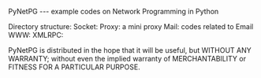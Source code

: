 PyNetPG --- example codes on Network Programming in Python

Directory structure:
    Socket:
    Proxy:      a mini proxy
    Mail:       codes related to Email
    WWW:
    XMLRPC:
    
PyNetPG is distributed in the hope that it will be useful, but WITHOUT ANY
    WARRANTY; without even the implied warranty of MERCHANTABILITY or FITNESS FOR
    A PARTICULAR PURPOSE.

